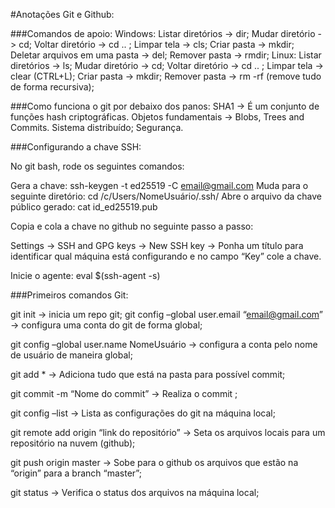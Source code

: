 #Anotações Git e Github:

###Comandos de apoio:
	Windows:
		Listar diretórios -> dir;
		Mudar diretório -> cd;
		Voltar diretório -> cd .. ;
		Limpar tela -> cls;
		Criar pasta -> mkdir;
		Deletar arquivos em uma pasta -> del;
		Remover pasta -> rmdir;
	Linux:
		Listar diretórios -> ls;
Mudar diretório -> cd;
Voltar diretório -> cd .. ;
Limpar tela -> clear (CTRL+L);
Criar pasta -> mkdir;
Remover pasta -> rm -rf (remove tudo de forma recursiva);

###Como funciona o git por debaixo dos panos:
SHA1 -> É um conjunto de funções hash criptográficas.
Objetos fundamentais -> Blobs, Trees and Commits.
Sistema distribuído;
Segurança.

###Configurando a chave SSH:

No git bash, rode os seguintes comandos:

Gera a chave: ssh-keygen -t ed25519 -C email@gmail.com
Muda para o seguinte diretório: cd /c/Users/NomeUsuário/.ssh/
Abre o arquivo da chave público gerado:  cat id_ed25519.pub

Copia e cola a chave no github no seguinte passo a passo:

Settings -> SSH and GPG keys -> New SSH key -> Ponha um título para identificar qual máquina está configurando e no campo “Key” cole a chave.

Inicie o agente: eval $(ssh-agent -s)

###Primeiros comandos Git:

git init -> inicia um repo git;
git config –global user.email “email@gmail.com” -> configura uma conta do git de forma global;

git config –global user.name NomeUsuário -> configura a conta pelo nome de usuário de maneira global;

git add * -> Adiciona tudo que está na pasta para possível commit;

git commit -m “Nome do commit” -> Realiza o commit ;

git config –list -> Lista as configurações do git na máquina local;

git remote add origin “link do repositório” -> Seta os arquivos locais para um repositório na nuvem (github);

git push origin master -> Sobe para o github os arquivos que estão na “origin” para a branch “master”;

git status -> Verifica o status dos arquivos na máquina local;


